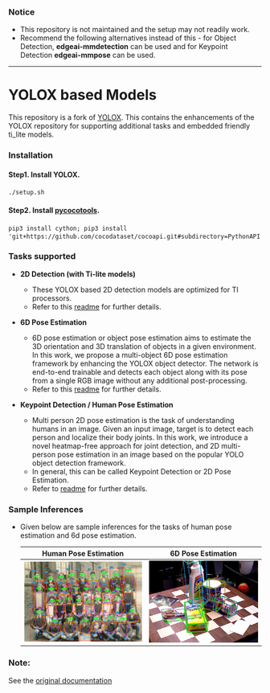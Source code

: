 ### Notice
- This repository is not maintained and the setup may not readily work. 
- Recommend the following alternatives instead of this - for Object Detection, **edgeai-mmdetection** can be used and for Keypoint Detection **edgeai-mmpose** can be used.

<hr>

# YOLOX based Models
This repository is a fork of [YOLOX](https://github.com/Megvii-BaseDetection/YOLOX). This contains the enhancements of the YOLOX repository for supporting additional tasks and embedded friendly ti_lite models. 


### Installation

#### Step1. Install YOLOX.
```
./setup.sh
```

#### Step2. Install [pycocotools](https://github.com/cocodataset/cocoapi).
```
pip3 install cython; pip3 install 'git+https://github.com/cocodataset/cocoapi.git#subdirectory=PythonAPI'
```

### Tasks supported
* **2D Detection (with Ti-lite models)** 
    * These YOLOX based 2D detection models are optimized for TI processors. 
    * Refer to this [readme](./README_2d_od.md) for further details.

* **6D Pose Estimation** 
    * 6D pose estimation or object pose estimation aims to estimate the 3D orientation and 3D translation of objects in a given environment.  In this work, we propose a multi-object 6D pose estimation framework by enhancing the YOLOX object detector. The network is end-to-end trainable and detects each object along with its pose from a single RGB image without any additional post-processing.
    * Refer to this [readme](./README_6d_pose.md) for further details.

* **Keypoint Detection / Human Pose Estimation** 
    * Multi person 2D pose estimation is the task of understanding humans in an image. Given an input image, target is to detect each person and localize their body joints. In this work, we introduce a novel heatmap-free approach for joint detection, and 2D multi-person pose estimation in an image based on the popular YOLO object detection framework. 
    * In general, this can be called Keypoint Detection or 2D Pose Estimation.  
    * Refer to [readme](./README_keypoint_detection.md) for further details.

### Sample Inferences
* Given below are sample inferences for the tasks of human pose estimation and 6d pose estimation.

     Human Pose Estimation   | 6D Pose Estimation 
    :-------------------------:|:-------------------------:
    <img width="440" src="./assets/demo_hpe.jpg"> | <img width="400" src="./assets/demo_6d.png">


### Note:
See the [original documentation](README_megvii.md)
